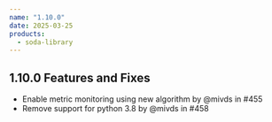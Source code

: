 ```yaml
---
name: "1.10.0"
date: 2025-03-25
products:
  - soda-library
---
```


## 1.10.0 Features and Fixes
* Enable metric monitoring using new algorithm by @mivds in #455
* Remove support for python 3.8 by @mivds in #458